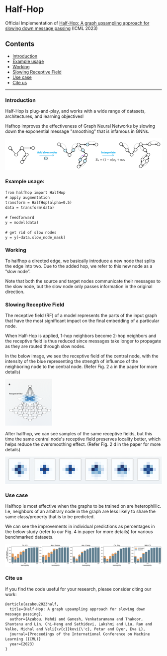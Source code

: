 # Half-Hop
Official Implementation of [Half-Hop: A graph upsampling approach for slowing down message passing](https://openreview.net/forum?id=lXczFIwQkv) (ICML 2023)

## Contents
- [Introduction](#introduction)
- [Example usage](#example-usage)
- [Working](#working)
- [Slowing Receptive Field](#slowing-receptive-field)
- [Use case](#use-case)
- [Cite us](#cite-us)

---
### Introduction

Half-Hop is plug-and-play, and works with a wide range of datasets, architectures, and learning objectives!

Hafhop improves the effectiveness of Graph Neural Networks by slowing down the exponential message "smoothing" that is infamous in GNNs.

![](figures/overview.png)


### Example usage:
```python3
from halfhop import HalfHop
# apply augmentation
transform = HalfHop(alpha=0.5)
data = transform(data)

# feedforward
y = model(data)

# get rid of slow nodes
y = y[~data.slow_node_mask]
```


### Working



To halfhop a directed edge, we basically introduce a new node that splits the edge into two. Due to the added hop, we refer to this new node as a ”slow node”.

Note that both the source and target nodes communicate
their messages to the slow node, but the slow node only
passes information in the original direction.

### Slowing Receptive Field

The receptive field (RF) of a model represents the parts of the input graph that have the most significant impact on the final embedding of a particular node.

When Half-Hop is applied, 1-hop neighbors become 2-hop neighbors and the receptive field is thus reduced since messages take longer to propagate as they are routed through slow nodes.

In the below image, we see the receptive field of the central node, with the intensity of the blue representing the strength of influence of the neighboring node to the central node. (Refer Fig. 2 a in the paper for more details)


<img src="figures/receptive_field_original.png" width="150" height="150">


After halfhop, we can see samples of the same receptive fields, but this time the same central node's receptive field preserves locality better, which helps reduce the oversmoothing effect. (Refer Fig. 2 d in the paper for more details)

![](figures/receptive_field_halfhop.png)

### Use case

Halfhop is most effective when the graphs to be trained on are heterophillic. I.e, neighbors of an arbitrary node in the graph are less likely to share the same class/property that is to be predicted.

We can see the improvements in individual predictions as percentages in the below study (refer to our Fig. 4 in paper for more details) for various benchmarked datasets.

![](figures/predictions.png)

### Cite us

If you find the code useful for your research, please consider citing our work:
```
@article{azabou2023half,
  title={Half-Hop: A graph upsampling approach for slowing down message passing},
  author={Azabou, Mehdi and Ganesh, Venkataramana and Thakoor, Shantanu and Lin, Chi-Heng and Sathidevi, Lakshmi and Liu, Ran and Valko, Michal and Veli{\v{c}}kovi{\'c}, Petar and Dyer, Eva L},
  journal={Proceedings of the International Conference on Machine Learning (ICML)}
  year={2023}
}
```